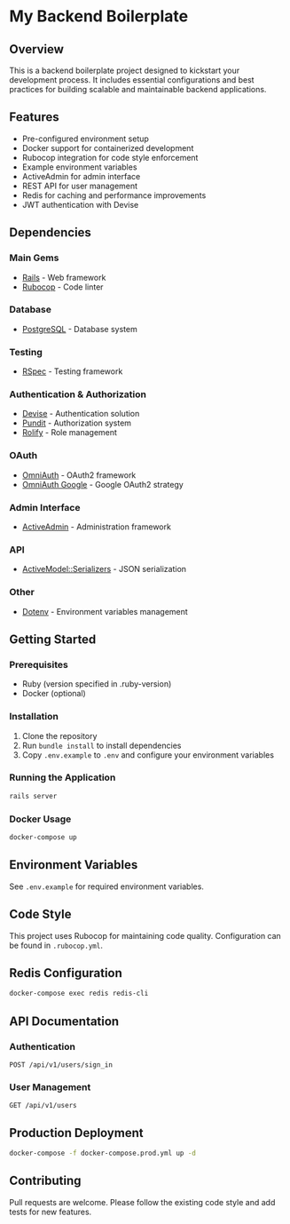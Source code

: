 # My Backend Boilerplate

## Overview
This is a backend boilerplate project designed to kickstart your development process. It includes essential configurations and best practices for building scalable and maintainable backend applications.

## Features
- Pre-configured environment setup
- Docker support for containerized development
- Rubocop integration for code style enforcement
- Example environment variables
- ActiveAdmin for admin interface
- REST API for user management
- Redis for caching and performance improvements
- JWT authentication with Devise

## Dependencies

### Main Gems
- [Rails](https://rubyonrails.org/) - Web framework
- [Rubocop](https://github.com/rubocop/rubocop) - Code linter

### Database
- [PostgreSQL](https://www.postgresql.org/) - Database system

### Testing
- [RSpec](https://rspec.info/) - Testing framework

### Authentication & Authorization
- [Devise](https://github.com/heartcombo/devise) - Authentication solution
- [Pundit](https://github.com/varvet/pundit) - Authorization system
- [Rolify](https://github.com/RolifyCommunity/rolify) - Role management

### OAuth
- [OmniAuth](https://github.com/omniauth/omniauth) - OAuth2 framework
- [OmniAuth Google](https://github.com/zquestz/omniauth-google-oauth2) - Google OAuth2 strategy

### Admin Interface
- [ActiveAdmin](https://activeadmin.info/) - Administration framework

### API
- [ActiveModel::Serializers](https://github.com/rails-api/active_model_serializers) - JSON serialization

### Other
- [Dotenv](https://github.com/bkeepers/dotenv) - Environment variables management

## Getting Started

### Prerequisites
- Ruby (version specified in .ruby-version)
- Docker (optional)

### Installation
1. Clone the repository
2. Run `bundle install` to install dependencies
3. Copy `.env.example` to `.env` and configure your environment variables

### Running the Application
```bash
rails server
```

### Docker Usage
```bash
docker-compose up
```

## Environment Variables
See `.env.example` for required environment variables.

## Code Style
This project uses Rubocop for maintaining code quality. Configuration can be found in `.rubocop.yml`.

## Redis Configuration
```bash
docker-compose exec redis redis-cli
```

## API Documentation
### Authentication
```http
POST /api/v1/users/sign_in
```

### User Management
```http
GET /api/v1/users
```

## Production Deployment
```bash
docker-compose -f docker-compose.prod.yml up -d
```

## Contributing
Pull requests are welcome. Please follow the existing code style and add tests for new features.